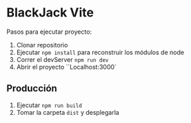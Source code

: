 # BlackJack Vite

Pasos para ejecutar proyecto:

1. Clonar repositorio
2. Ejecutar `npm install` para reconstruir los módulos de node
3. Correr el devServer `npm run dev`
4. Abrir el proyecto ``Localhost:3000`

## Producción

1. Ejecutar `npm run build`
2. Tomar la carpeta `dist` y desplegarla
